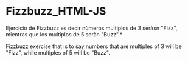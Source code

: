 # Fizzbuzz_HTML-JS
Ejercicio de Fizzbuzz es decir nùmeros multiplos de 3 seràsn "Fizz", mientras que los multiplos de 5 seràn "Buzz".*

Fizzbuzz exercise that is to say numbers that are multiples of 3 will be "Fizz", while multiples of 5 will be "Buzz".
